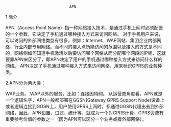 								APN

1.简介

APN（Access Point Name）指一种网络接入技术，是通过手机上网时必须配置的一个参数，它决定了手机通过哪种接入方式来访问网络。
对于手机用户来说，可以访问的外部网络类型有很多，例如：Internet、WAP网站、集团企业内部网络、行业内部专用网络。而不同的接入点所能访问的范围以及接入的方式是不同的，网络侧如何知道手机激活以后要访问哪个网络从而分配哪个网段的IP呢，这就要靠APN来区分了，即APN决定了用户的手机通过哪种接入方式来访问什么样的网络。
APN决定了手机通过哪种接入方式来访问网络，用来标识GPRS的业务种类。


2.APN分为两大类：

WAP业务。
WAP以外的服务，比如：连接因特网。
从运营商角度看，APN就是一个逻辑名字，APN一般都部署在GGSN(Gateway GPRS Support Node)设备上或者逻辑连接到GGSN上，用户使用GPRS上网时，都通过GGSN代理出去到外部网络，因此，APN设置、过滤、统计等，就成为一个对GPRS计费、GPRS资费有重要参考价值的参数之一（因为APN可以区分一个业务或者外部网络）。

